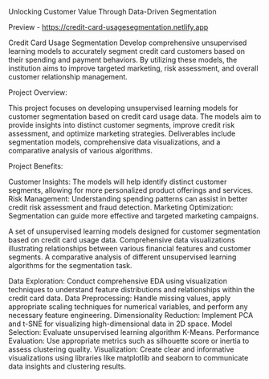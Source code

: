 Unlocking Customer Value Through Data-Driven Segmentation

Preview - https://credit-card-usagesegmentation.netlify.app

Credit Card Usage Segmentation Develop comprehensive unsupervised learning models to accurately segment credit card customers based on their spending and payment behaviors. By utilizing these models, the institution aims to improve targeted marketing, risk assessment, and overall customer relationship management.

Project Overview:

This project focuses on developing unsupervised learning models for customer segmentation based on credit card usage data. The models aim to provide insights into distinct customer segments, improve credit risk assessment, and optimize marketing strategies. Deliverables include segmentation models, comprehensive data visualizations, and a comparative analysis of various algorithms.

Project Benefits:

Customer Insights: The models will help identify distinct customer segments, allowing for more personalized product offerings and services. Risk Management: Understanding spending patterns can assist in better credit risk assessment and fraud detection. Marketing Optimization: Segmentation can guide more effective and targeted marketing campaigns.

A set of unsupervised learning models designed for customer segmentation based on credit card usage data. Comprehensive data visualizations illustrating relationships between various financial features and customer segments. A comparative analysis of different unsupervised learning algorithms for the segmentation task.

Data Exploration: Conduct comprehensive EDA using visualization techniques to understand feature distributions and relationships within the credit card data. Data Preprocessing: Handle missing values, apply appropriate scaling techniques for numerical variables, and perform any necessary feature engineering. Dimensionality Reduction: Implement PCA and t-SNE for visualizing high-dimensional data in 2D space. Model Selection: Evaluate unsupervised learning algorithm  K-Means. Performance Evaluation: Use appropriate metrics such as silhouette score or inertia to assess clustering quality. Visualization: Create clear and informative visualizations using libraries like matplotlib and seaborn to communicate data insights and clustering results.

